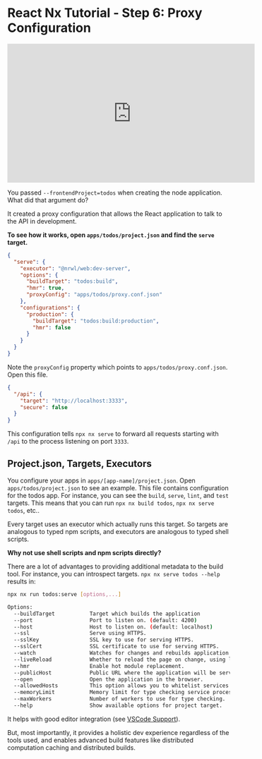 # React Nx Tutorial - Step 6: Proxy Configuration

<iframe width="560" height="315" src="https://www.youtube.com/embed/xfvCz-yLeEw" frameborder="0" allow="accelerometer; autoplay; encrypted-media; gyroscope; picture-in-picture" allowfullscreen></iframe>

You passed `--frontendProject=todos` when creating the node application. What did that argument do?

It created a proxy configuration that allows the React application to talk to the API in development.

**To see how it works, open `apps/todos/project.json` and find the `serve` target.**

```json
{
  "serve": {
    "executor": "@nrwl/web:dev-server",
    "options": {
      "buildTarget": "todos:build",
      "hmr": true,
      "proxyConfig": "apps/todos/proxy.conf.json"
    },
    "configurations": {
      "production": {
        "buildTarget": "todos:build:production",
        "hmr": false
      }
    }
  }
}
```

Note the `proxyConfig` property which points to `apps/todos/proxy.conf.json`. Open this file.

```json
{
  "/api": {
    "target": "http://localhost:3333",
    "secure": false
  }
}
```

This configuration tells `npx nx serve` to forward all requests starting with `/api` to the process listening on port `3333`.

## Project.json, Targets, Executors

You configure your apps in `apps/[app-name]/project.json`. Open `apps/todos/project.json` to see an example. This file contains configuration for the todos app. For instance, you can see the `build`, `serve`, `lint`, and `test` targets. This means that you can run `npx nx build todos`, `npx nx serve todos`, etc..

Every target uses an executor which actually runs this target. So targets are analogous to typed npm scripts, and executors are analogous to typed shell scripts.

**Why not use shell scripts and npm scripts directly?**

There are a lot of advantages to providing additional metadata to the build tool. For instance, you can introspect targets. `npx nx serve todos --help` results in:

```bash
npx nx run todos:serve [options,...]

Options:
  --buildTarget           Target which builds the application
  --port                  Port to listen on. (default: 4200)
  --host                  Host to listen on. (default: localhost)
  --ssl                   Serve using HTTPS.
  --sslKey                SSL key to use for serving HTTPS.
  --sslCert               SSL certificate to use for serving HTTPS.
  --watch                 Watches for changes and rebuilds application (default: true)
  --liveReload            Whether to reload the page on change, using live-reload. (default: true)
  --hmr                   Enable hot module replacement.
  --publicHost            Public URL where the application will be served
  --open                  Open the application in the browser.
  --allowedHosts          This option allows you to whitelist services that are allowed to access the dev server.
  --memoryLimit           Memory limit for type checking service process in MB.
  --maxWorkers            Number of workers to use for type checking.
  --help                  Show available options for project target.
```

It helps with good editor integration (see [VSCode Support](/{{framework}}/getting-started/console#nx-console-for-vscode)).

But, most importantly, it provides a holistic dev experience regardless of the tools used, and enables advanced build features like distributed computation caching and distributed builds.

